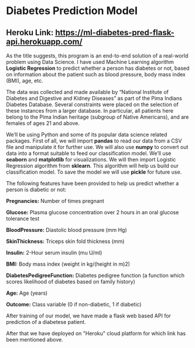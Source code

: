 # Diabetes Prediction Model
## Heroku Link: https://ml-diabetes-pred-flask-api.herokuapp.com/

As the title suggests, this program is an end-to-end solution of a real-world problem using Data Science. I have used Machine Learning algorithm **Logistic Regression** to predict whether a person has diabetes or not, based on information about the patient such as blood pressure, body mass index (BMI), age, etc.

The data was collected and made available by “National Institute of Diabetes and Digestive and Kidney Diseases” as part of the Pima Indians Diabetes Database. Several constraints were placed on the selection of these instances from a larger database. In particular, all patients here belong to the Pima Indian heritage (subgroup of Native Americans), and are females of ages 21 and above.

We’ll be using Python and some of its popular data science related packages. First of all, we will import **pandas** to read our data from a CSV file and manipulate it for further use. We will also use **numpy** to convert out data into a format suitable to feed our classification model. We’ll use **seaborn** and **matplotlib** for visualizations. We will then import Logistic Regression algorithm from **sklearn**. This algorithm will help us build our classification model. To save the model we will use **pickle** for future use.

The following features have been provided to help us predict whether a person is diabetic or not:

**Pregnancies:** Number of times pregnant

**Glucose:** Plasma glucose concentration over 2 hours in an oral glucose tolerance test

**BloodPressure:** Diastolic blood pressure (mm Hg)

**SkinThickness:** Triceps skin fold thickness (mm)

**Insulin:** 2-Hour serum insulin (mu U/ml)

**BMI:** Body mass index (weight in kg/(height in m)2)

**DiabetesPedigreeFunction:** Diabetes pedigree function (a function which scores likelihood of diabetes based on family history)

**Age:** Age (years)

**Outcome:** Class variable (0 if non-diabetic, 1 if diabetic)

After training of our model, we have made a flask web based API for prediction of a diabetese patient. 

After that we have deployed on "Heroku" cloud platform for which link has been mentioned above.

